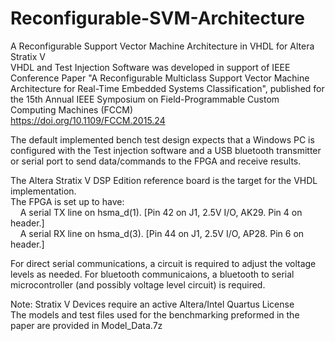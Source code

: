 # Reconfigurable-SVM-Architecture
A Reconfigurable Support Vector Machine Architecture in VHDL for Altera Stratix V  
VHDL and Test Injection Software was developed in support of IEEE Conference Paper "A Reconfigurable Multiclass Support Vector Machine Architecture for Real-Time Embedded Systems Classification", published for the 15th Annual IEEE Symposium on Field-Programmable Custom Computing Machines (FCCM)   
https://doi.org/10.1109/FCCM.2015.24  

The default implemented bench test design expects that a Windows PC is configured with the Test injection software and a USB bluetooth transmitter or serial port to send data/commands to the FPGA and receive results.  

The Altera Stratix V DSP Edition reference board is the target for the VHDL implementation.  
The FPGA is set up to have:  
&nbsp;&nbsp;&nbsp;&nbsp;A serial TX line on hsma_d(1).  [Pin 42 on J1, 2.5V I/O, AK29.  Pin 4 on header.]  
&nbsp;&nbsp;&nbsp;&nbsp;A serial RX line on hsma_d(3).  [Pin 44 on J1, 2.5V I/O, AP28.  Pin 6 on header.]  

For direct serial communications, a circuit is required to adjust the voltage levels as needed.
For bluetooth communicaions, a bluetooth to serial microcontroller (and possibly voltage level circuit) is required.

Note: Stratix V Devices require an active Altera/Intel Quartus License  
The models and test files used for the benchmarking preformed in the paper are provided in Model_Data.7z  
